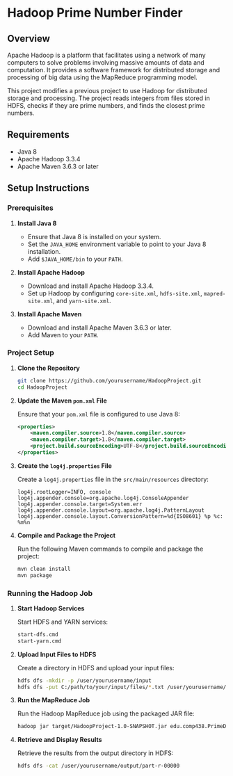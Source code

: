 # Hadoop Prime Number Finder

## Overview

Apache Hadoop is a platform that facilitates using a network of many computers to solve problems involving massive amounts of data and computation. It provides a software framework for distributed storage and processing of big data using the MapReduce programming model.

This project modifies a previous project to use Hadoop for distributed storage and processing. The project reads integers from files stored in HDFS, checks if they are prime numbers, and finds the closest prime numbers.

## Requirements

- Java 8
- Apache Hadoop 3.3.4
- Apache Maven 3.6.3 or later

## Setup Instructions

### Prerequisites

1. **Install Java 8**
    - Ensure that Java 8 is installed on your system.
    - Set the `JAVA_HOME` environment variable to point to your Java 8 installation.
    - Add `$JAVA_HOME/bin` to your `PATH`.

2. **Install Apache Hadoop**
    - Download and install Apache Hadoop 3.3.4.
    - Set up Hadoop by configuring `core-site.xml`, `hdfs-site.xml`, `mapred-site.xml`, and `yarn-site.xml`.

3. **Install Apache Maven**
    - Download and install Apache Maven 3.6.3 or later.
    - Add Maven to your `PATH`.

### Project Setup

1. **Clone the Repository**

    ```bash
    git clone https://github.com/yourusername/HadoopProject.git
    cd HadoopProject
    ```

2. **Update the Maven `pom.xml` File**

    Ensure that your `pom.xml` file is configured to use Java 8:

    ```xml
    <properties>
        <maven.compiler.source>1.8</maven.compiler.source>
        <maven.compiler.target>1.8</maven.compiler.target>
        <project.build.sourceEncoding>UTF-8</project.build.sourceEncoding>
    </properties>
    ```

3. **Create the `log4j.properties` File**

    Create a `log4j.properties` file in the `src/main/resources` directory:

    ```properties
    log4j.rootLogger=INFO, console
    log4j.appender.console=org.apache.log4j.ConsoleAppender
    log4j.appender.console.target=System.err
    log4j.appender.console.layout=org.apache.log4j.PatternLayout
    log4j.appender.console.layout.ConversionPattern=%d{ISO8601} %p %c: %m%n
    ```

4. **Compile and Package the Project**

    Run the following Maven commands to compile and package the project:

    ```bash
    mvn clean install
    mvn package
    ```

### Running the Hadoop Job

1. **Start Hadoop Services**

    Start HDFS and YARN services:

    ```bash
    start-dfs.cmd
    start-yarn.cmd
    ```

2. **Upload Input Files to HDFS**

    Create a directory in HDFS and upload your input files:

    ```bash
    hdfs dfs -mkdir -p /user/yourusername/input
    hdfs dfs -put C:/path/to/your/input/files/*.txt /user/yourusername/input/
    ```

3. **Run the MapReduce Job**

    Run the Hadoop MapReduce job using the packaged JAR file:

    ```bash
    hadoop jar target/HadoopProject-1.0-SNAPSHOT.jar edu.comp438.PrimeDriver /user/yourusername/input /user/yourusername/output
    ```

4. **Retrieve and Display Results**

    Retrieve the results from the output directory in HDFS:

    ```bash
    hdfs dfs -cat /user/yourusername/output/part-r-00000
    ```

